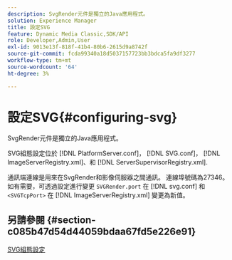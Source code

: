 ```yaml
---
description: SvgRender元件是獨立的Java應用程式。
solution: Experience Manager
title: 設定SVG
feature: Dynamic Media Classic,SDK/API
role: Developer,Admin,User
exl-id: 9013e13f-818f-41b4-80b6-2615d9a8742f
source-git-commit: fcda99340a18d5037157723bb3bdca5fa9df3277
workflow-type: tm+mt
source-wordcount: '64'
ht-degree: 3%

---
```


# 設定SVG{#configuring-svg}

SvgRender元件是獨立的Java應用程式。

SVG組態設定位於 [!DNL PlatformServer.conf]， [!DNL SVG.conf]， [!DNL ImageServerRegistry.xml]、和 [!DNL ServerSupervisorRegistry.xml].

通訊端連線是用來在SvgRender和影像伺服器之間通訊。 連線埠號碼為27346。 如有需要，可透過設定進行變更 `SVGRender.port` 在 [!DNL svg.conf] 和 `<SVGTcpPort>` 在 [!DNL ImageServerRegistry.xml] 變更為新值。

## 另請參閱 {#section-c085b47d54d44059bdaa67fd5e226e91}

[SVG組態設定](../../../is-api/image-serving-api-ref/c-configuration-and-administration/c-server-settings/r-svg.md#reference-232104868b2d4af9a4ac9c87552c0bb5)
